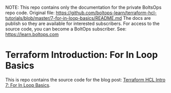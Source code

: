 <!-- note marker start -->
NOTE: This repo contains only the documentation for the private BoltsOps repo code.
Original file: https://github.com/boltops-learn/terraform-hcl-tutorials/blob/master/7-for-in-loop-basics/README.md
The docs are publish so they are available for interested subscribers.
For access to the source code, you can become a BoltOps subscriber.
See: https://learn.boltops.com

<!-- note marker end -->

# Terraform Introduction: For In Loop Basics

This is repo contains the source code for the blog post: [Terraform HCL Intro 7: For In Loop Basics](https://blog.boltops.com/2020/10/07/terraform-hcl-for-in-loop-basics).
